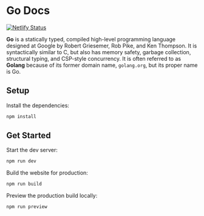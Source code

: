 # Go Docs

[![Netlify Status](https://api.netlify.com/api/v1/badges/e1c9c57f-2197-4956-bb77-19e80e153424/deploy-status)](https://app.netlify.com/sites/tiny-paprenjak-1644f4/deploys)

**Go** is a statically typed, compiled high-level programming language designed
at Google by Robert Griesemer, Rob Pike, and Ken Thompson. It is syntactically
similar to C, but also has memory safety, garbage collection, structural typing,
and CSP-style concurrency. It is often referred to as **Golang** because of its
former domain name, `golang.org`, but its proper name is Go.

## Setup

Install the dependencies:

```bash
npm install
```

## Get Started

Start the dev server:

```bash
npm run dev
```

Build the website for production:

```bash
npm run build
```

Preview the production build locally:

```bash
npm run preview
```
